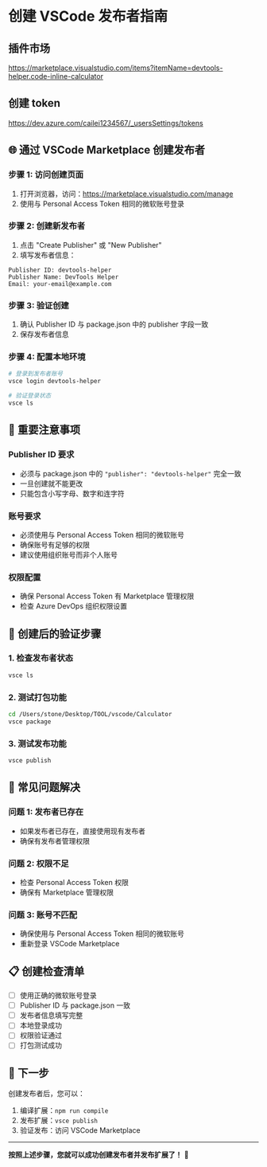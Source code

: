 # 创建 VSCode 发布者指南

## 插件市场

https://marketplace.visualstudio.com/items?itemName=devtools-helper.code-inline-calculator

## 创建 token

https://dev.azure.com/cailei1234567/_usersSettings/tokens

## 🌐 通过 VSCode Marketplace 创建发布者

### 步骤 1: 访问创建页面
1. 打开浏览器，访问：https://marketplace.visualstudio.com/manage
2. 使用与 Personal Access Token 相同的微软账号登录

### 步骤 2: 创建新发布者
1. 点击 "Create Publisher" 或 "New Publisher"
2. 填写发布者信息：

```
Publisher ID: devtools-helper
Publisher Name: DevTools Helper
Email: your-email@example.com
```

### 步骤 3: 验证创建
1. 确认 Publisher ID 与 package.json 中的 publisher 字段一致
2. 保存发布者信息

### 步骤 4: 配置本地环境
```bash
# 登录到发布者账号
vsce login devtools-helper

# 验证登录状态
vsce ls
```

## 🔑 重要注意事项

### Publisher ID 要求
- 必须与 package.json 中的 `"publisher": "devtools-helper"` 完全一致
- 一旦创建就不能更改
- 只能包含小写字母、数字和连字符

### 账号要求
- 必须使用与 Personal Access Token 相同的微软账号
- 确保账号有足够的权限
- 建议使用组织账号而非个人账号

### 权限配置
- 确保 Personal Access Token 有 Marketplace 管理权限
- 检查 Azure DevOps 组织权限设置

## 🚀 创建后的验证步骤

### 1. 检查发布者状态
```bash
vsce ls
```

### 2. 测试打包功能
```bash
cd /Users/stone/Desktop/TOOL/vscode/Calculator
vsce package
```

### 3. 测试发布功能
```bash
vsce publish
```

## 🔧 常见问题解决

### 问题 1: 发布者已存在
- 如果发布者已存在，直接使用现有发布者
- 确保有发布者管理权限

### 问题 2: 权限不足
- 检查 Personal Access Token 权限
- 确保有 Marketplace 管理权限

### 问题 3: 账号不匹配
- 确保使用与 Personal Access Token 相同的微软账号
- 重新登录 VSCode Marketplace

## 📋 创建检查清单

- [ ] 使用正确的微软账号登录
- [ ] Publisher ID 与 package.json 一致
- [ ] 发布者信息填写完整
- [ ] 本地登录成功
- [ ] 权限验证通过
- [ ] 打包测试成功

## 🎯 下一步

创建发布者后，您可以：
1. 编译扩展：`npm run compile`
2. 发布扩展：`vsce publish`
3. 验证发布：访问 VSCode Marketplace

---

**按照上述步骤，您就可以成功创建发布者并发布扩展了！** 🚀
